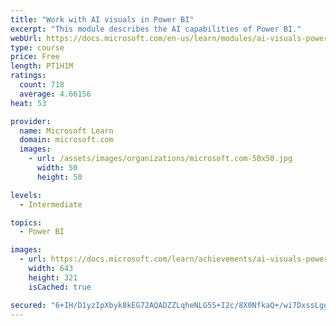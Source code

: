 ```yaml
---
title: "Work with AI visuals in Power BI"
excerpt: "This module describes the AI capabilities of Power BI."
webUrl: https://docs.microsoft.com/en-us/learn/modules/ai-visuals-power-bi/
type: course
price: Free
length: PT1H1M
ratings:
  count: 718
  average: 4.66156
heat: 53

provider:
  name: Microsoft Learn
  domain: microsoft.com
  images:
    - url: /assets/images/organizations/microsoft.com-50x50.jpg
      width: 50
      height: 50

levels:
  - Intermediate

topics:
  - Power BI

images:
  - url: https://docs.microsoft.com/learn/achievements/ai-visuals-power-bi-social.png
    width: 643
    height: 321
    isCached: true

secured: "6+IH/D1yzIpXbyk8kEG72AQADZZLqheNLG5S+I2c/8X0NfkaQ+/wi7DxssLggHpCRhmyNWujGAT+0Wa0k/40ZUAisOcvQnaVbhxgwR3JW0PBt5lROhVS8DAXKFkEB+PaDIOClomgUmizMiU25nYC/wo87ukQ/ygedIaPIixKz7Yph1kiSAUp6STchgPejY35hL6jFWjctmQir0ENjOONTkhhhzC//YA1LmtvRMEgjNY+f8q1AZ1/Hl6vWfKjejrXd3TxcSFfjaijCufMXhkmrPCY2EQXPvQxWSqAg8pk5mTutbweUz6oFJSDcGhugDIPcDJF1WYah1FD9YDvULZk/VcxlT/Z7GN6y9zzhgBiUxPw6qQbzuWN7wjDVOKK8S2kSEEUNSbJ1eScJEuuxHssZupdIsSBx0YGlsmJyvg7e6k=;JR01Kpu11BTyAO4ZSoKaag=="
---
```


